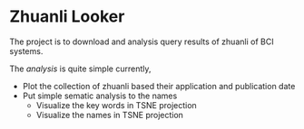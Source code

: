 # Zhuanli Looker

The project is to download and analysis query results of zhuanli of BCI systems.

The *analysis* is quite simple currently,
- Plot the collection of zhuanli based their application and publication date
- Put simple sematic analysis to the names
  - Visualize the key words in TSNE projection
  - Visualize the names in TSNE projection